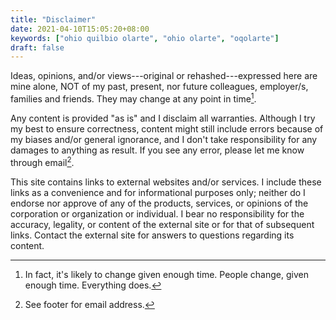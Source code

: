 ```yaml
---
title: "Disclaimer"
date: 2021-04-10T15:05:20+08:00
keywords: ["ohio quilbio olarte", "ohio olarte", "oqolarte"]
draft: false
---
```

Ideas, opinions, and/or views---original
or rehashed---expressed here are mine alone,
NOT of my past, present, nor future colleagues, employer/s, families and friends.
They may change at any point in time[^change].

Any content is provided "as is" and I disclaim all warranties.
Although I try my best to ensure correctness,
content might still include errors
because of my biases and/or general ignorance,
and I don't take responsibility for any damages to anything as result.
If you see any error, please let me know through email[^index].

This site contains links to external websites and/or services.
I include these links as a convenience and for informational purposes only;
neither do I endorse nor approve of any of the products, services, or opinions of the corporation or organization or individual.
I bear no responsibility for the accuracy,
legality, or content of the external site or for that of subsequent links.
Contact the external site for answers to questions regarding its content.

[^change]: In fact, it's likely to change given enough time.
People change, given enough time.
Everything does.
[^index]: See footer for email address.
